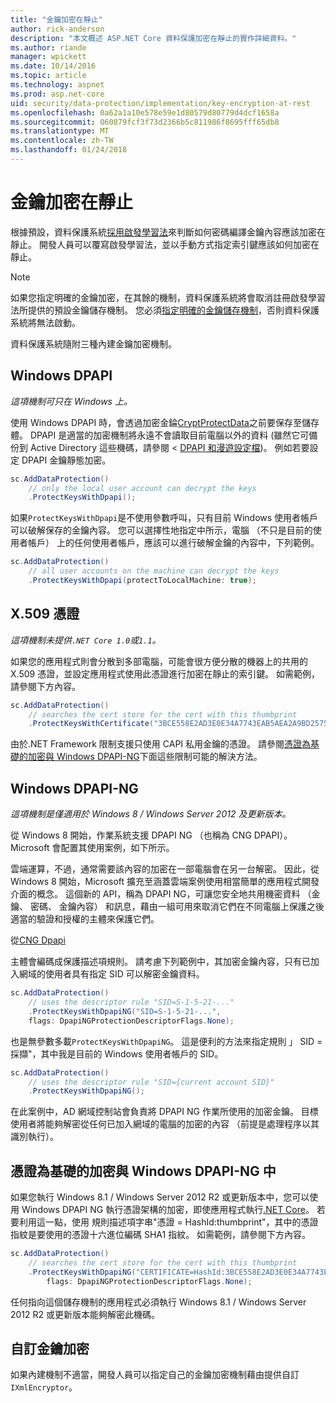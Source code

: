 ```yaml
---
title: "金鑰加密在靜止"
author: rick-anderson
description: "本文概述 ASP.NET Core 資料保護加密在靜止的實作詳細資料。"
ms.author: riande
manager: wpickett
ms.date: 10/14/2016
ms.topic: article
ms.technology: aspnet
ms.prod: asp.net-core
uid: security/data-protection/implementation/key-encryption-at-rest
ms.openlocfilehash: 0a62a1a10e578e59e1d80579d80779d4dcf1658a
ms.sourcegitcommit: 060879fcf3f73d2366b5c811986f8695fff65db8
ms.translationtype: MT
ms.contentlocale: zh-TW
ms.lasthandoff: 01/24/2018
---
```

# <a name="key-encryption-at-rest"></a>金鑰加密在靜止

<a name="data-protection-implementation-key-encryption-at-rest"></a>

根據預設，資料保護系統[採用啟發學習法](xref:security/data-protection/configuration/default-settings)來判斷如何密碼編譯金鑰內容應該加密在靜止。 開發人員可以覆寫啟發學習法，並以手動方式指定索引鍵應該如何加密在靜止。

> [!NOTE]
> 如果您指定明確的金鑰加密，在其餘的機制，資料保護系統將會取消註冊啟發學習法所提供的預設金鑰儲存機制。 您必須[指定明確的金鑰儲存機制](key-storage-providers.md#data-protection-implementation-key-storage-providers)，否則資料保護系統將無法啟動。

<a name="data-protection-implementation-key-encryption-at-rest-providers"></a>

資料保護系統隨附三種內建金鑰加密機制。

## <a name="windows-dpapi"></a>Windows DPAPI

*這項機制可只在 Windows 上。*

使用 Windows DPAPI 時，會透過加密金錀[CryptProtectData](https://msdn.microsoft.com/library/windows/desktop/aa380261(v=vs.85).aspx)之前要保存至儲存體。 DPAPI 是適當的加密機制將永遠不會讀取目前電腦以外的資料 (雖然它可備份到 Active Directory 這些機碼，請參閱 < [DPAPI 和漫遊設定檔](https://support.microsoft.com/kb/309408/#6))。 例如若要設定 DPAPI 金鑰靜態加密。

```csharp
sc.AddDataProtection()
    // only the local user account can decrypt the keys
    .ProtectKeysWithDpapi();
```

如果`ProtectKeysWithDpapi`是不使用參數呼叫，只有目前 Windows 使用者帳戶可以破解保存的金鑰內容。 您可以選擇性地指定中所示，電腦 （不只是目前的使用者帳戶） 上的任何使用者帳戶，應該可以進行破解金鑰的內容中，下列範例。

```csharp
sc.AddDataProtection()
    // all user accounts on the machine can decrypt the keys
    .ProtectKeysWithDpapi(protectToLocalMachine: true);
```

## <a name="x509-certificate"></a>X.509 憑證

*這項機制未提供`.NET Core 1.0`或`1.1`。*

如果您的應用程式則會分散到多部電腦，可能會很方便分散的機器上的共用的 X.509 憑證，並設定應用程式使用此憑證進行加密在靜止的索引鍵。 如需範例，請參閱下方內容。

```csharp
sc.AddDataProtection()
    // searches the cert store for the cert with this thumbprint
    .ProtectKeysWithCertificate("3BCE558E2AD3E0E34A7743EAB5AEA2A9BD2575A0");
```

由於.NET Framework 限制支援只使用 CAPI 私用金鑰的憑證。 請參閱[憑證為基礎的加密與 Windows DPAPI-NG](#data-protection-implementation-key-encryption-at-rest-dpapi-ng)下面這些限制可能的解決方法。

<a name="data-protection-implementation-key-encryption-at-rest-dpapi-ng"></a>

## <a name="windows-dpapi-ng"></a>Windows DPAPI-NG

*這項機制是僅適用於 Windows 8 / Windows Server 2012 及更新版本。*

從 Windows 8 開始，作業系統支援 DPAPI NG （也稱為 CNG DPAPI）。 Microsoft 會配置其使用案例，如下所示。

   雲端運算，不過，通常需要該內容的加密在一部電腦會在另一台解密。 因此，從 Windows 8 開始，Microsoft 擴充至涵蓋雲端案例使用相當簡單的應用程式開發介面的概念。 這個新的 API，稱為 DPAPI NG，可讓您安全地共用機密資料 （金鑰、 密碼、 金鑰內容） 和訊息，藉由一組可用來取消它們在不同電腦上保護之後適當的驗證和授權的主體來保護它們。

   從[CNG Dpapi](https://msdn.microsoft.com/library/windows/desktop/hh706794(v=vs.85).aspx)

主體會編碼成保護描述項規則。 請考慮下列範例中，其加密金鑰內容，只有已加入網域的使用者具有指定 SID 可以解密金鑰資料。

```csharp
sc.AddDataProtection()
    // uses the descriptor rule "SID=S-1-5-21-..."
    .ProtectKeysWithDpapiNG("SID=S-1-5-21-...",
    flags: DpapiNGProtectionDescriptorFlags.None);
```

也是無參數多載`ProtectKeysWithDpapiNG`。 這是便利的方法來指定規則 」 SID = 採擷"，其中我是目前的 Windows 使用者帳戶的 SID。

```csharp
sc.AddDataProtection()
    // uses the descriptor rule "SID={current account SID}"
    .ProtectKeysWithDpapiNG();
```

在此案例中，AD 網域控制站會負責將 DPAPI NG 作業所使用的加密金鑰。 目標使用者將能夠解密從任何已加入網域的電腦的加密的內容 （前提是處理程序以其識別執行）。

## <a name="certificate-based-encryption-with-windows-dpapi-ng"></a>憑證為基礎的加密與 Windows DPAPI-NG 中

如果您執行 Windows 8.1 / Windows Server 2012 R2 或更新版本中，您可以使用 Windows DPAPI NG 執行憑證架構的加密，即使應用程式執行[.NET Core](https://www.microsoft.com/net/core)。 若要利用這一點，使用 規則描述項字串"憑證 = HashId:thumbprint"，其中的憑證指紋是要使用的憑證十六進位編碼 SHA1 指紋。 如需範例，請參閱下方內容。

```csharp
sc.AddDataProtection()
    // searches the cert store for the cert with this thumbprint
    .ProtectKeysWithDpapiNG("CERTIFICATE=HashId:3BCE558E2AD3E0E34A7743EAB5AEA2A9BD2575A0",
        flags: DpapiNGProtectionDescriptorFlags.None);
```

任何指向這個儲存機制的應用程式必須執行 Windows 8.1 / Windows Server 2012 R2 或更新版本能夠解密此機碼。

## <a name="custom-key-encryption"></a>自訂金鑰加密

如果內建機制不適當，開發人員可以指定自己的金鑰加密機制藉由提供自訂`IXmlEncryptor`。
